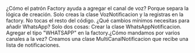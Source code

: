 ¿Cómo el patrón Factory ayuda a agregar el canal de voz?
Porque separa la lógica de creación.
Solo creas la clase VozNotificacion y la registras en la factory.
No tocas el resto del código.
 ¿Qué cambios mínimos necesitas para añadir WhatsApp?
Solo dos cosas:
Crear la clase WhatsAppNotificacion.
Agregar el tipo "WHATSAPP" en la factory.¿Cómo mandamos por varios canales a la vez?
Creamos una clase MultiCanalNotificacion que recibe una lista de notificaciones.
